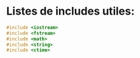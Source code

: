 # Listes de includes utiles:
```cpp
#include <iostream>
#include <fstream>
#include <math>
#include <string>
#include <ctime>
```

